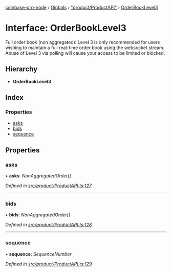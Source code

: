 [coinbase-pro-node](../README.md) › [Globals](../globals.md) › ["product/ProductAPI"](../modules/_product_productapi_.md) › [OrderBookLevel3](_product_productapi_.orderbooklevel3.md)

# Interface: OrderBookLevel3

Full order book (non aggregated): Level 3 is only recommended for users wishing to maintain a full real-time order book using the websocket stream. Abuse of Level 3 via polling will cause your access to be limited or blocked.

## Hierarchy

- **OrderBookLevel3**

## Index

### Properties

- [asks](_product_productapi_.orderbooklevel3.md#asks)
- [bids](_product_productapi_.orderbooklevel3.md#bids)
- [sequence](_product_productapi_.orderbooklevel3.md#sequence)

## Properties

### asks

• **asks**: _NonAggregatedOrder[]_

_Defined in [src/product/ProductAPI.ts:127](https://github.com/bennyn/coinbase-pro-node/blob/1a12582/src/product/ProductAPI.ts#L127)_

---

### bids

• **bids**: _NonAggregatedOrder[]_

_Defined in [src/product/ProductAPI.ts:128](https://github.com/bennyn/coinbase-pro-node/blob/1a12582/src/product/ProductAPI.ts#L128)_

---

### sequence

• **sequence**: _SequenceNumber_

_Defined in [src/product/ProductAPI.ts:129](https://github.com/bennyn/coinbase-pro-node/blob/1a12582/src/product/ProductAPI.ts#L129)_
